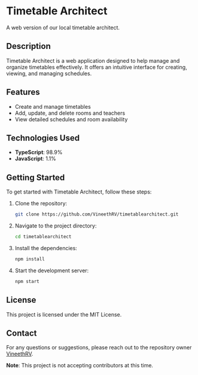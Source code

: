 # Timetable Architect

A web version of our local timetable architect.

## Description

Timetable Architect is a web application designed to help manage and organize timetables effectively. It offers an intuitive interface for creating, viewing, and managing schedules.

## Features

- Create and manage timetables
- Add, update, and delete rooms and teachers
- View detailed schedules and room availability

## Technologies Used

- **TypeScript**: 98.9%
- **JavaScript**: 1.1%

## Getting Started

To get started with Timetable Architect, follow these steps:

1. Clone the repository:
   ```sh
   git clone https://github.com/VineethRV/timetablearchitect.git
   ```
2. Navigate to the project directory:
   ```sh
   cd timetablearchitect
   ```
3. Install the dependencies:
   ```sh
   npm install
   ```
4. Start the development server:
   ```sh
   npm start
   ```

## License

This project is licensed under the MIT License.

## Contact

For any questions or suggestions, please reach out to the repository owner [VineethRV](https://github.com/VineethRV).

**Note**: This project is not accepting contributors at this time.
